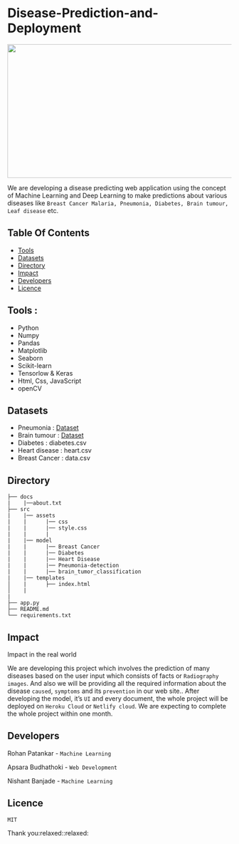 # Disease-Prediction-and-Deployment

<img src=https://www2.lehigh.edu/sites/www2/files/media/chuah17conference.jpg width="1100" height="300" />



We are developing a disease predicting web application using the concept of Machine Learning and Deep Learning to make predictions about various diseases like ```Breast Cancer Malaria, Pneumonia, Diabetes, Brain tumour, Leaf disease``` etc.
## Table Of Contents

-   [Tools](#Tools)
-   [Datasets](#Datasets)
-   [Directory](#Directory)
-   [Impact](#Impact)
-   [Developers](#Developers)
-   [Licence](#Licence)

## Tools : 
- Python
- Numpy
- Pandas
- Matplotlib
- Seaborn
- Scikit-learn
- Tensorlow & Keras
- Html, Css, JavaScript
- openCV

## Datasets
 - Pneumonia :              [Dataset](https://www.kaggle.com/paultimothymooney/chest-xray-pneumonia)
 - Brain tumour :           [Dataset](https://www.kaggle.com/ahmedhamada0/brain-tumor-detection)
 - Diabetes :               diabetes.csv
 - Heart disease :          heart.csv
 - Breast Cancer :          data.csv

## Directory
```
├── docs
|    |──about.txt
├── src
|    |── assets
|    |      |── css
|    |      |── style.css
|    |      |   
|    |── model 
|    |      |── Breast Cancer
|    |      |── Diabetes
|    |      |── Heart Disease
|    |      |── Pneumonia-detection
|    |      |── brain_tumor_classification
|    |── templates
│    |      ├── index.html
│    |
|
├── app.py
├── README.md
└── requirements.txt
```
## Impact
<p> Impact in the real world</p>

We are developing this project which involves the prediction of many diseases based on the user input which consists of facts or ```Radiography images```.  And also we will be providing all the required information about the disease ```caused```, ```symptoms``` and its ```prevention``` in our web site.. After developing the model, it’s ```UI``` and every document, the whole project will be deployed on ```Heroku Cloud```  or ```Netlify cloud```. We are expecting to complete the whole project within one month.

## Developers
Rohan Patankar - ```Machine Learning```

Apsara Budhathoki - ```Web Development```

Nishant Banjade - ```Machine Learning```

## Licence
``` 
MIT
```
<p>Thank you:relaxed::relaxed:</p>
